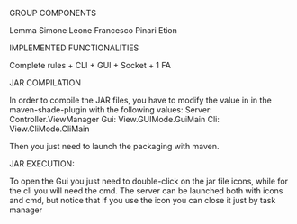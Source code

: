 GROUP COMPONENTS

Lemma Simone
Leone Francesco
Pinari Etion



IMPLEMENTED FUNCTIONALITIES

Complete rules + CLI + GUI + Socket + 1 FA



JAR COMPILATION

In order to compile the JAR files, you have to modify the value in <mainclass>
in the maven-shade-plugin with the following values:
Server: Controller.ViewManager
Gui: View.GUIMode.GuiMain
Cli: View.CliMode.CliMain  

Then you just need to launch the packaging with maven.


 
JAR EXECUTION:

To open the Gui you just need to double-click on the jar file icons, while for the cli you will need the cmd.
The server can be launched both with icons and cmd, but notice that if you use the icon you can close it just by task manager 